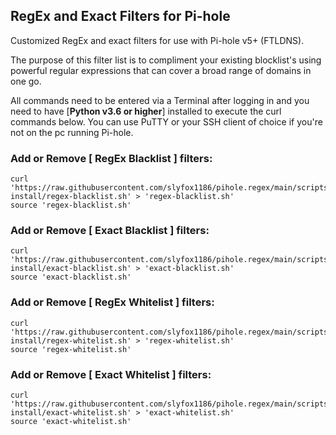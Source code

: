 ## RegEx and Exact Filters for Pi-hole
Customized RegEx and exact filters for use with Pi-hole v5+ (FTLDNS).

The purpose of this filter list is to compliment your existing blocklist's using powerful regular expressions that can cover a broad range of domains in one go.

All commands need to be entered via a Terminal after logging in and you need to have [**Python v3.6 or higher**] installed to execute the curl commands below. You can use PuTTY or your SSH client of choice if you're not on the pc running Pi-hole.

### Add or Remove [ RegEx Blacklist ] filters:
```
curl 'https://raw.githubusercontent.com/slyfox1186/pihole.regex/main/scripts/shell-install/regex-blacklist.sh' > 'regex-blacklist.sh'
source 'regex-blacklist.sh'
```

### Add or Remove [ Exact Blacklist ] filters:
```
curl 'https://raw.githubusercontent.com/slyfox1186/pihole.regex/main/scripts/shell-install/exact-blacklist.sh' > 'exact-blacklist.sh'
source 'exact-blacklist.sh'
```

### Add or Remove [ RegEx Whitelist ] filters:
```
curl 'https://raw.githubusercontent.com/slyfox1186/pihole.regex/main/scripts/shell-install/regex-whitelist.sh' > 'regex-whitelist.sh'
source 'regex-whitelist.sh'
```

### Add or Remove [ Exact Whitelist ] filters:
```
curl 'https://raw.githubusercontent.com/slyfox1186/pihole.regex/main/scripts/shell-install/exact-whitelist.sh' > 'exact-whitelist.sh'
source 'exact-whitelist.sh'
```

